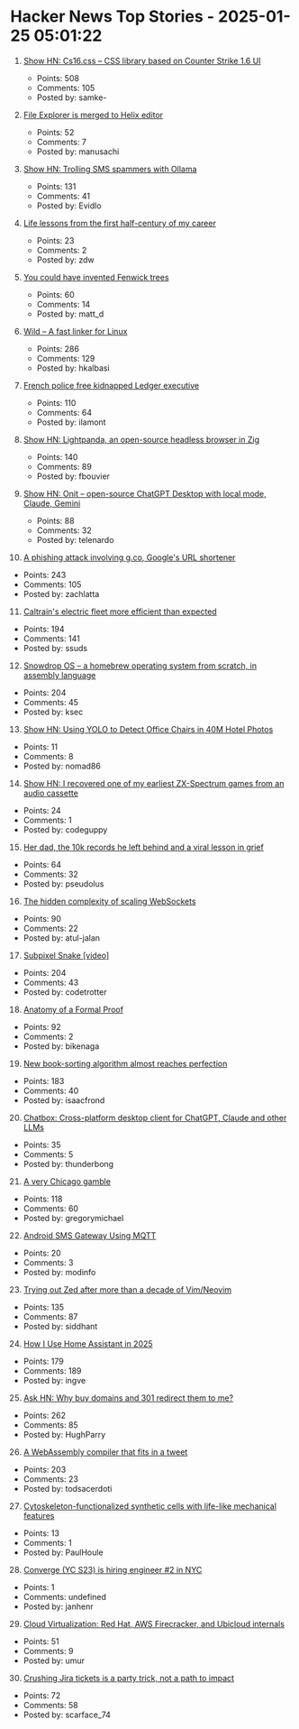 # Hacker News Top Stories - 2025-01-25 05:01:22

1. [Show HN: Cs16.css – CSS library based on Counter Strike 1.6 UI](https://cs16.samke.me)
   - Points: 508
   - Comments: 105
   - Posted by: samke-

2. [File Explorer is merged to Helix editor](https://github.com/helix-editor/helix/pull/11285)
   - Points: 52
   - Comments: 7
   - Posted by: manusachi

3. [Show HN: Trolling SMS spammers with Ollama](https://evan.widloski.com/software/sms_llm/)
   - Points: 131
   - Comments: 41
   - Posted by: Evidlo

4. [Life lessons from the first half-century of my career](https://cacm.acm.org/opinion/life-lessons-from-the-first-half-century-of-my-career/)
   - Points: 23
   - Comments: 2
   - Posted by: zdw

5. [You could have invented Fenwick trees](https://www.cambridge.org/core/journals/journal-of-functional-programming/article/you-could-have-invented-fenwick-trees/B4628279D4E54229CED97249E96F721D)
   - Points: 60
   - Comments: 14
   - Posted by: matt_d

6. [Wild – A fast linker for Linux](https://github.com/davidlattimore/wild)
   - Points: 286
   - Comments: 129
   - Posted by: hkalbasi

7. [French police free kidnapped Ledger executive](https://moneycheck.com/french-police-free-kidnapped-ledger-executive-after-day-long-ordeal/)
   - Points: 110
   - Comments: 64
   - Posted by: ilamont

8. [Show HN: Lightpanda, an open-source headless browser in Zig](https://github.com/lightpanda-io/browser)
   - Points: 140
   - Comments: 89
   - Posted by: fbouvier

9. [Show HN: Onit – open-source ChatGPT Desktop with local mode, Claude, Gemini](https://github.com/synth-inc/onit)
   - Points: 88
   - Comments: 32
   - Posted by: telenardo

10. [A phishing attack involving g.co, Google's URL shortener](https://gist.github.com/zachlatta/f86317493654b550c689dc6509973aa4)
   - Points: 243
   - Comments: 105
   - Posted by: zachlatta

11. [Caltrain's electric fleet more efficient than expected](https://www.caltrain.com/news/caltrains-electric-fleet-more-efficient-expected)
   - Points: 194
   - Comments: 141
   - Posted by: ssuds

12. [Snowdrop OS – a homebrew operating system from scratch, in assembly language](http://sebastianmihai.com/snowdrop/)
   - Points: 204
   - Comments: 45
   - Posted by: ksec

13. [Show HN: Using YOLO to Detect Office Chairs in 40M Hotel Photos](undefined)
   - Points: 11
   - Comments: 8
   - Posted by: nomad86

14. [Show HN: I recovered one of my earliest ZX-Spectrum games from an audio cassette](undefined)
   - Points: 24
   - Comments: 1
   - Posted by: codeguppy

15. [Her dad, the 10k records he left behind and a viral lesson in grief](https://www.washingtonpost.com/style/2025/01/18/vinyl-albums-grief-music-healing/)
   - Points: 64
   - Comments: 32
   - Posted by: pseudolus

16. [The hidden complexity of scaling WebSockets](https://composehq.com/blog/scaling-websockets-1-23-25)
   - Points: 90
   - Comments: 22
   - Posted by: atul-jalan

17. [Subpixel Snake [video]](https://www.youtube.com/watch?v=iDwganLjpW0)
   - Points: 204
   - Comments: 43
   - Posted by: codetrotter

18. [Anatomy of a Formal Proof](https://www.ams.org/journals/notices/202502/noti3114/noti3114.html)
   - Points: 92
   - Comments: 2
   - Posted by: bikenaga

19. [New book-sorting algorithm almost reaches perfection](https://www.quantamagazine.org/new-book-sorting-algorithm-almost-reaches-perfection-20250124/)
   - Points: 183
   - Comments: 40
   - Posted by: isaacfrond

20. [Chatbox: Cross-platform desktop client for ChatGPT, Claude and other LLMs](https://github.com/Bin-Huang/chatbox)
   - Points: 35
   - Comments: 5
   - Posted by: thunderbong

21. [A very Chicago gamble](https://www.bitsaboutmoney.com/archive/chicago-casino-investment-offering/)
   - Points: 118
   - Comments: 60
   - Posted by: gregorymichael

22. [Android SMS Gateway Using MQTT](https://github.com/ibnux/Android-SMS-Gateway-MQTT)
   - Points: 20
   - Comments: 3
   - Posted by: modinfo

23. [Trying out Zed after more than a decade of Vim/Neovim](https://sgoel.dev/posts/trying-out-zed-after-more-than-a-decade-of-vim-neovim/)
   - Points: 135
   - Comments: 87
   - Posted by: siddhant

24. [How I Use Home Assistant in 2025](https://vpetersson.com/2025/01/22/how-i-use-home-assistant-in-2025.html)
   - Points: 179
   - Comments: 189
   - Posted by: ingve

25. [Ask HN: Why buy domains and 301 redirect them to me?](undefined)
   - Points: 262
   - Comments: 85
   - Posted by: HughParry

26. [A WebAssembly compiler that fits in a tweet](https://wasmgroundup.com/blog/wasm-compiler-in-a-tweet/)
   - Points: 203
   - Comments: 23
   - Posted by: todsacerdoti

27. [Cytoskeleton-functionalized synthetic cells with life-like mechanical features](https://www.nature.com/articles/s41557-024-01697-5)
   - Points: 13
   - Comments: 1
   - Posted by: PaulHoule

28. [Converge (YC S23) is hiring engineer #2 in NYC](https://jobs.gem.com/converge/am9icG9zdDreA6I3WJ4ZJ1Yx_WHS5zKP)
   - Points: 1
   - Comments: undefined
   - Posted by: janhenr

29. [Cloud Virtualization: Red Hat, AWS Firecracker, and Ubicloud internals](https://www.ubicloud.com/blog/cloud-virtualization-red-hat-aws-firecracker-and-ubicloud-internals)
   - Points: 51
   - Comments: 9
   - Posted by: umur

30. [Crushing Jira tickets is a party trick, not a path to impact](https://www.seangoedecke.com/party-tricks/)
   - Points: 72
   - Comments: 58
   - Posted by: scarface_74

